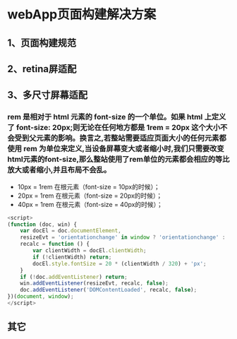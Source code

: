 # webApp页面构建解决方案
## 1、页面构建规范

## 2、retina屏适配

## 3、多尺寸屏幕适配
### rem 是相对于 html 元素的 font-size 的一个单位。如果 html 上定义了 font-size: 20px;则无论在任何地方都是 1rem = 20px 这个大小不会受到父元素的影响。换言之,若整站需要适应页面大小的任何元素都使用 rem 为单位来定义,当设备屏幕变大或者缩小时,我们只需要改变html元素的font-size,那么整站使用了rem单位的元素都会相应的等比放大或者缩小,并且布局不会乱。
* 10px = 1rem 在根元素（font-size = 10px的时候）；
* 20px = 1rem 在根元素（font-size = 20px的时候）；
* 40px = 1rem 在根元素（font-size = 40px的时候）；
```javascript
<script>
(function (doc, win) {
    var docEl = doc.documentElement,
    resizeEvt = 'orientationchange' in window ? 'orientationchange' : 'resize',
    recalc = function () {
        var clientWidth = docEl.clientWidth;
        if (!clientWidth) return;
        docEl.style.fontSize = 20 * (clientWidth / 320) + 'px';
    }
    if (!doc.addEventListener) return;
    win.addEventListener(resizeEvt, recalc, false);
    doc.addEventListener('DOMContentLoaded', recalc, false);
})(document, window);
</script>
```
## 其它